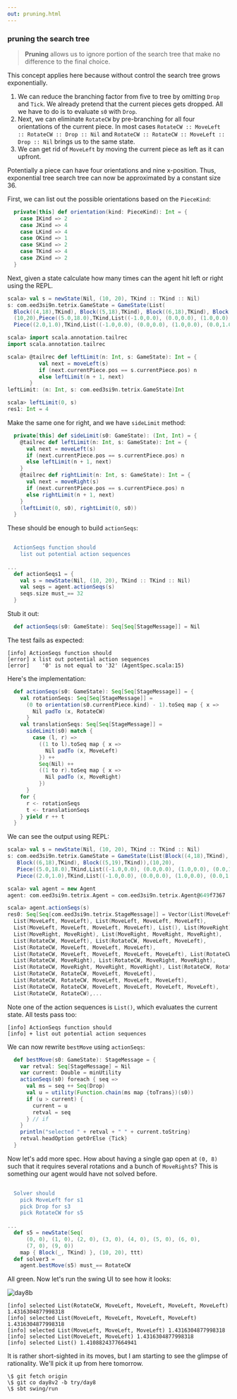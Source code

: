 ```yaml
---
out: pruning.html
---
```


### pruning the search tree

> **Pruning** allows us to ignore portion of the search tree that make no difference to the final choice.

This concept applies here because without control the search tree grows exponentially.

1. We can reduce the branching factor from five to tree by omitting `Drop` and `Tick`. We already pretend that the current pieces gets dropped. All we have to do is to evaluate `s0` with `Drop`.
2. Next, we can eliminate `RotateCW` by pre-branching for all four orientations of the current piece. In most cases `RotateCW :: MoveLeft :: RotateCW :: Drop :: Nil` and `RotateCW :: RotateCW :: MoveLeft :: Drop :: Nil` brings us to the same state.
3. We can get rid of `MoveLeft` by moving the current piece as left as it can upfront.

Potentially a piece can have four orientations and nine x-position. Thus, exponential tree search tree can now be approximated by a constant size 36.

First, we can list out the possible orientations based on the `PieceKind`:

```scala
  private[this] def orientation(kind: PieceKind): Int = {
    case IKind => 2
    case JKind => 4
    case LKind => 4
    case OKind => 1
    case SKind => 2
    case TKind => 4
    case ZKind => 2
  }
```

Next, given a state calculate how many times can the agent hit left or right using the REPL.

```scala
scala> val s = newState(Nil, (10, 20), TKind :: TKind :: Nil)
s: com.eed3si9n.tetrix.GameState = GameState(List(
  Block((4,18),TKind), Block((5,18),TKind), Block((6,18),TKind), Block((5,19),TKind)),
  (10,20),Piece((5.0,18.0),TKind,List((-1.0,0.0), (0.0,0.0), (1.0,0.0), (0.0,1.0))),
  Piece((2.0,1.0),TKind,List((-1.0,0.0), (0.0,0.0), (1.0,0.0), (0.0,1.0))),List(),ActiveStatus,0)

scala> import scala.annotation.tailrec
import scala.annotation.tailrec

scala> @tailrec def leftLimit(n: Int, s: GameState): Int = {
          val next = moveLeft(s)
          if (next.currentPiece.pos == s.currentPiece.pos) n
          else leftLimit(n + 1, next)
       }
leftLimit: (n: Int, s: com.eed3si9n.tetrix.GameState)Int

scala> leftLimit(0, s)
res1: Int = 4
```

Make the same one for right, and we have `sideLimit` method:

```scala
  private[this] def sideLimit(s0: GameState): (Int, Int) = {
    @tailrec def leftLimit(n: Int, s: GameState): Int = {
      val next = moveLeft(s)
      if (next.currentPiece.pos == s.currentPiece.pos) n
      else leftLimit(n + 1, next)
    }
    @tailrec def rightLimit(n: Int, s: GameState): Int = {
      val next = moveRight(s)
      if (next.currentPiece.pos == s.currentPiece.pos) n
      else rightLimit(n + 1, next)
    }
    (leftLimit(0, s0), rightLimit(0, s0))
  }
```

These should be enough to build `actionSeqs`:

```scala
                                                                              s2"""
  ActionSeqs function should
    list out potential action sequences                                       \$actionSeqs1
                                                                              """
...
  def actionSeqs1 = {
    val s = newState(Nil, (10, 20), TKind :: TKind :: Nil)
    val seqs = agent.actionSeqs(s)
    seqs.size must_== 32
  }
```

Stub it out:

```scala
  def actionSeqs(s0: GameState): Seq[Seq[StageMessage]] = Nil
```

The test fails as expected:

```
[info] ActionSeqs function should
[error] x list out potential action sequences
[error]    '0' is not equal to '32' (AgentSpec.scala:15)
```

Here's the implementation:

```scala
  def actionSeqs(s0: GameState): Seq[Seq[StageMessage]] = {
    val rotationSeqs: Seq[Seq[StageMessage]] =
      (0 to orientation(s0.currentPiece.kind) - 1).toSeq map { x =>
        Nil padTo (x, RotateCW)
      }
    val translationSeqs: Seq[Seq[StageMessage]] =
      sideLimit(s0) match {
        case (l, r) =>
          ((1 to l).toSeq map { x =>
            Nil padTo (x, MoveLeft)
          }) ++
          Seq(Nil) ++
          ((1 to r).toSeq map { x =>
            Nil padTo (x, MoveRight)
          })
      }
    for {
      r <- rotationSeqs
      t <- translationSeqs
    } yield r ++ t
  }
```

We can see the output using REPL:

```scala
scala> val s = newState(Nil, (10, 20), TKind :: TKind :: Nil)
s: com.eed3si9n.tetrix.GameState = GameState(List(Block((4,18),TKind), Block((5,18),TKind),
   Block((6,18),TKind), Block((5,19),TKind)),(10,20),
   Piece((5.0,18.0),TKind,List((-1.0,0.0), (0.0,0.0), (1.0,0.0), (0.0,1.0))),
   Piece((2.0,1.0),TKind,List((-1.0,0.0), (0.0,0.0), (1.0,0.0), (0.0,1.0))),List(),ActiveStatus,0)

scala> val agent = new Agent
agent: com.eed3si9n.tetrix.Agent = com.eed3si9n.tetrix.Agent@649f7367

scala> agent.actionSeqs(s)
res0: Seq[Seq[com.eed3si9n.tetrix.StageMessage]] = Vector(List(MoveLeft),
  List(MoveLeft, MoveLeft), List(MoveLeft, MoveLeft, MoveLeft),
  List(MoveLeft, MoveLeft, MoveLeft, MoveLeft), List(), List(MoveRight), 
  List(MoveRight, MoveRight), List(MoveRight, MoveRight, MoveRight), 
  List(RotateCW, MoveLeft), List(RotateCW, MoveLeft, MoveLeft), 
  List(RotateCW, MoveLeft, MoveLeft, MoveLeft), 
  List(RotateCW, MoveLeft, MoveLeft, MoveLeft, MoveLeft), List(RotateCW), 
  List(RotateCW, MoveRight), List(RotateCW, MoveRight, MoveRight), 
  List(RotateCW, MoveRight, MoveRight, MoveRight), List(RotateCW, RotateCW, MoveLeft), 
  List(RotateCW, RotateCW, MoveLeft, MoveLeft), 
  List(RotateCW, RotateCW, MoveLeft, MoveLeft, MoveLeft), 
  List(RotateCW, RotateCW, MoveLeft, MoveLeft, MoveLeft, MoveLeft), 
  List(RotateCW, RotateCW),...
```

Note one of the action sequences is `List()`, which evaluates the current state. All tests pass too:

```
[info] ActionSeqs function should
[info] + list out potential action sequences
```

We can now rewrite `bestMove` using `actionSeqs`:

```scala
  def bestMove(s0: GameState): StageMessage = {
    var retval: Seq[StageMessage] = Nil 
    var current: Double = minUtility
    actionSeqs(s0) foreach { seq =>
      val ms = seq ++ Seq(Drop)
      val u = utility(Function.chain(ms map {toTrans})(s0))
      if (u > current) {
        current = u
        retval = seq
      } // if
    }
    println("selected " + retval + " " + current.toString)
    retval.headOption getOrElse {Tick}
  }
```

Now let's add more spec. How about having a single gap open at `(0, 8)` such that it requires several rotations and a bunch of `MoveRight`s? This is something our agent would have not solved before.

```scala
                                                                              s2"""
  Solver should
    pick MoveLeft for s1                                                      \$solver1
    pick Drop for s3                                                          \$solver2
    pick RotateCW for s5                                                      \$solver3
                                                                              """
...
  def s5 = newState(Seq(
      (0, 0), (1, 0), (2, 0), (3, 0), (4, 0), (5, 0), (6, 0),
      (7, 0), (9, 0))
    map { Block(_, TKind) }, (10, 20), ttt)
  def solver3 =
    agent.bestMove(s5) must_== RotateCW
```

All green. Now let's run the swing UI to see how it looks:

![day8b](http://eed3si9n.com/images/tetrix-in-scala-day8b.png)

```
[info] selected List(RotateCW, MoveLeft, MoveLeft, MoveLeft, MoveLeft) 1.4316304877998318
[info] selected List(MoveLeft, MoveLeft, MoveLeft, MoveLeft) 1.4316304877998318
[info] selected List(MoveLeft, MoveLeft, MoveLeft) 1.4316304877998318
[info] selected List(MoveLeft, MoveLeft) 1.4316304877998318
[info] selected List() 1.4108824377664941
```

It is rather short-sighted in its moves, but I am starting to see the glimpse of rationality. We'll pick it up from here tomorrow.

```
\$ git fetch origin
\$ git co day8v2 -b try/day8
\$ sbt swing/run
```
